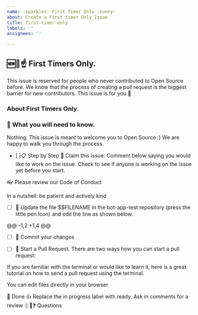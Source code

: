 ```yaml
---
name: :sparkles: First Timer Only :sunny:
about: Create a First timer Only Issue
title: first-timer-only
labels: ''
assignees: ''

---
```


## 🆕🐥☝ First Timers Only. 
This issue is reserved for people who never contributed to Open Source before. We know that the process of creating a pull request is the biggest barrier for new contributors. This issue is for you 💝

### About First Timers Only.

 ### 🤔 What you will need to know.
Nothing. This issue is meant to welcome you to Open Source :) We are happy to walk you through the process.

- [ ]📋 Step by Step
 🙋 Claim this issue: Comment below saying you would like to work on the issue. Check to see if anyone is working on the issue yet before you start.


 👓 Please review our Code of Conduct

In a nutshell: be patient and actively kind


 - [ ] 📝 Update the file $$FILENAME  in the bot-app-test repository (press the little pen Icon) and edit the line as shown below.

@@ -1,2 +1,4 @@
 
- [ ] 💾 Commit your changes

 - [ ] 🔀 Start a Pull Request. There are two ways how you can start a pull request:

If you are familiar with the terminal or would like to learn it, here is a great tutorial on how to send a pull request using the terminal.

You can edit files directly in your browser

 🏁 Done 👍 Replace the in progress label with ready. Ask in comments for a review :)
🤔❓ Questions
